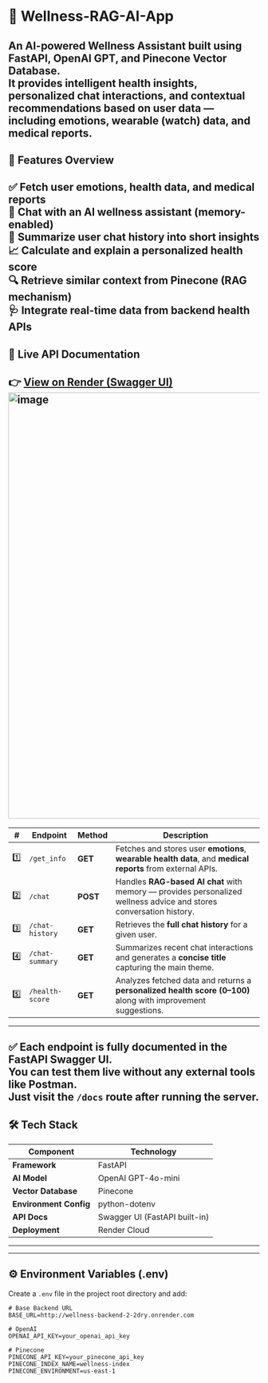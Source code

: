 # 🧠 Wellness-RAG-AI-App

An **AI-powered Wellness Assistant** built using **FastAPI**, **OpenAI GPT**, and **Pinecone Vector Database**.  
It provides intelligent health insights, personalized chat interactions, and contextual recommendations based on user data — including emotions, wearable (watch) data, and medical reports.
---
## 🧩 Features Overview

✅ Fetch user emotions, health data, and medical reports  
💬 Chat with an AI wellness assistant (memory-enabled)  
🧠 Summarize user chat history into short insights  
📈 Calculate and explain a personalized health score  
🔍 Retrieve similar context from Pinecone (RAG mechanism)  
🩺 Integrate real-time data from backend health APIs  
---

## 🚀 Live API Documentation

👉 **[View on Render (Swagger UI)](https://wellness-rag-ai-app.onrender.com/docs)**  
<img width="1458" height="854" alt="image" src="https://github.com/user-attachments/assets/13d7d452-5eb0-468c-831d-12cc0c0efc32" />
---

| # | Endpoint | Method | Description |
|---|-----------|--------|-------------|
| 1️⃣ | `/get_info` | **GET** | Fetches and stores user **emotions**, **wearable health data**, and **medical reports** from external APIs. |
| 2️⃣ | `/chat` | **POST** | Handles **RAG-based AI chat** with memory — provides personalized wellness advice and stores conversation history. |
| 3️⃣ | `/chat-history` | **GET** | Retrieves the **full chat history** for a given user. |
| 4️⃣ | `/chat-summary` | **GET** | Summarizes recent chat interactions and generates a **concise title** capturing the main theme. |
| 5️⃣ | `/health-score` | **GET** | Analyzes fetched data and returns a **personalized health score (0–100)** along with improvement suggestions. |

---

✅ Each endpoint is fully documented in the FastAPI Swagger UI.  
You can test them live without any external tools like Postman.  
Just visit the `/docs` route after running the server.
---

## 🛠️ Tech Stack

| Component | Technology |
|------------|-------------|
| **Framework** | FastAPI |
| **AI Model** | OpenAI GPT-4o-mini |
| **Vector Database** | Pinecone |
| **Environment Config** | python-dotenv |
| **API Docs** | Swagger UI (FastAPI built-in) |
| **Deployment** | Render Cloud |

---

---

## ⚙️ Environment Variables (.env)

Create a `.env` file in the project root directory and add:

```env
# Base Backend URL
BASE_URL=http://wellness-backend-2-2dry.onrender.com

# OpenAI
OPENAI_API_KEY=your_openai_api_key

# Pinecone
PINECONE_API_KEY=your_pinecone_api_key
PINECONE_INDEX_NAME=wellness-index
PINECONE_ENVIRONMENT=us-east-1






